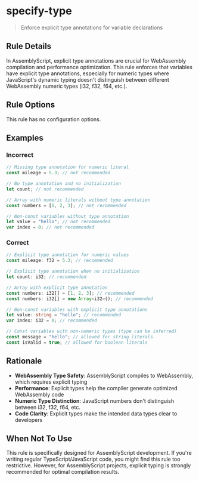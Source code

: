 # specify-type

> Enforce explicit type annotations for variable declarations

## Rule Details

In AssemblyScript, explicit type annotations are crucial for WebAssembly compilation and performance optimization. This rule enforces that variables have explicit type annotations, especially for numeric types where JavaScript's dynamic typing doesn't distinguish between different WebAssembly numeric types (i32, f32, f64, etc.).

## Rule Options

This rule has no configuration options.

## Examples

### Incorrect

```ts
// Missing type annotation for numeric literal
const mileage = 5.3; // not recommended

// No type annotation and no initialization
let count; // not recommended

// Array with numeric literals without type annotation
const numbers = [1, 2, 3]; // not recommended

// Non-const variables without type annotation
let value = "hello"; // not recommended
var index = 0; // not recommended
```

### Correct

```ts
// Explicit type annotation for numeric values
const mileage: f32 = 5.3; // recommended

// Explicit type annotation when no initialization
let count: i32; // recommended

// Array with explicit type annotation
const numbers: i32[] = [1, 2, 3]; // recommended
const numbers: i32[] = new Array<i32>(); // recommended

// Non-const variables with explicit type annotations
let value: string = "hello"; // recommended
var index: i32 = 0; // recommended

// Const variables with non-numeric types (type can be inferred)
const message = "hello"; // allowed for string literals
const isValid = true; // allowed for boolean literals
```

## Rationale

- **WebAssembly Type Safety**: AssemblyScript compiles to WebAssembly, which requires explicit typing
- **Performance**: Explicit types help the compiler generate optimized WebAssembly code
- **Numeric Type Distinction**: JavaScript numbers don't distinguish between i32, f32, f64, etc.
- **Code Clarity**: Explicit types make the intended data types clear to developers

## When Not To Use

This rule is specifically designed for AssemblyScript development. If you're writing regular TypeScript/JavaScript code, you might find this rule too restrictive. However, for AssemblyScript projects, explicit typing is strongly recommended for optimal compilation results.
